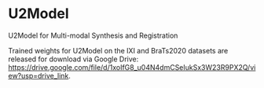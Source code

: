 # U2Model
U2Model for Multi-modal Synthesis and Registration

Trained weights for U2Model on the IXI and BraTs2020 datasets are released for download via Google Drive: https://drive.google.com/file/d/1xoIfG8_u04N4dmCSeIukSx3W23R9PX2Q/view?usp=drive_link.


